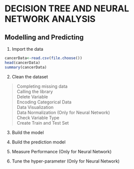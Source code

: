 # DECISION TREE AND NEURAL NETWORK ANALYSIS

## Modelling and Predicting
1. Import the data
```R
cancerData<-read.csv(file.choose())
head(cancerData)
summary(cancerData)
```
2. Clean the dataset
> Completing missing data \
> Calling the library \
> Delete Variable \
> Encoding Categorical Data \
> Data Visualization \
> Data Normalization (Only for Neural Network) \
> Check Variable Type \
> Create Train and Test Set 

3. Build the model

4. Build the prediction model

5. Measure Performance (Only for Neural Network)

6. Tune the hyper-parameter (Only for Neural Network)